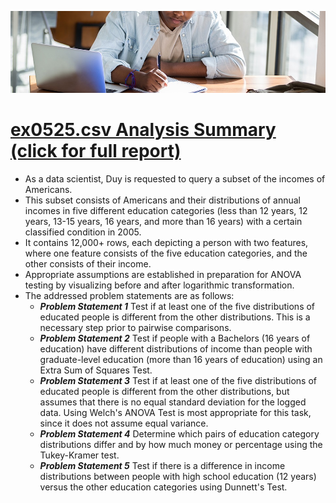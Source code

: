 ![ex0525_banner](images/ex0525_BANNER.jpg)
# [ex0525.csv Analysis Summary (click for full report)](ex0525_ANALYSIS.pdf)
- As a data scientist, Duy is requested to query a subset of the incomes of Americans.
- This subset consists of Americans and their distributions of annual incomes in five different education categories (less than 12 years, 12 years, 13-15 years, 16 years, and more than 16 years) with a certain classified condition in 2005.
- It contains 12,000+ rows, each depicting a person with two features, where one feature consists of the five education categories, and the other consists of their income.
- Appropriate assumptions are established in preparation for ANOVA testing by visualizing before and after logarithmic transformation.
- The addressed problem statements are as follows:
  - **_Problem Statement 1_** Test if at least one of the five distributions of educated people is different from the other distributions. This is a necessary step prior to pairwise comparisons.
  - **_Problem Statement 2_** Test if people with a Bachelors (16 years of education) have different distributions of income than people with graduate-level education (more than 16 years of education) using an Extra Sum of Squares Test.
  - **_Problem Statement 3_** Test if at least one of the five distributions of educated people is different from the other distributions, but assumes that there is no equal standard deviation for the logged data. Using Welch's ANOVA Test is most appropriate for this task, since it does not assume equal variance.
  - **_Problem Statement 4_** Determine which pairs of education category distributions differ and by how much money or percentage using the Tukey-Kramer test.
  - **_Problem Statement 5_** Test if there is a difference in income distributions between people with high school education (12 years) versus the other education categories using Dunnett's Test.
